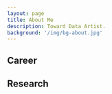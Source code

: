 ```yaml
---
layout: page
title: About Me
description: Toward Data Artist.
background: '/img/bg-about.jpg'
---
```


## Career


## Research 
